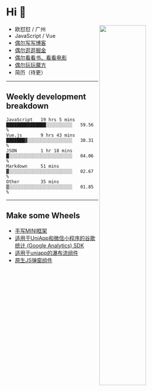 # Hi 👋

[<img align="right" width="50%" src="https://github-readme-stats.vercel.app/api?username=OUDUIDUI&theme=dark&show_icons=true">](https://metrics.lecoq.io/OUDUIDUI?template=classic&#41;)


-   欧怼怼 / 广州
-   JavaScript / Vue
-   [偶尔写写博客](OUDUIDUI.cn)
-   [偶尔逛逛掘金](https://juejin.cn/user/4309700183594366)
-   [偶尔看看书、看看电影](https://www.yuque.com/books/share/3ee1684b-8e19-4849-b5aa-13d1813ded6d)
-   [偶尔玩玩魔方](https://cubing.com/results/person/2014OUSH01)
-   简历（待更）

---

##  Weekly development breakdown

<!--START_SECTION:waka-->
```text
JavaScript   19 hrs 5 mins   ███████████████░░░░░░░░░░   59.56 % 
Vue.js       9 hrs 43 mins   ███████▓░░░░░░░░░░░░░░░░░   30.31 % 
JSON         1 hr 18 mins    █░░░░░░░░░░░░░░░░░░░░░░░░   04.06 % 
Markdown     51 mins         ▓░░░░░░░░░░░░░░░░░░░░░░░░   02.67 % 
Other        35 mins         ▒░░░░░░░░░░░░░░░░░░░░░░░░   01.85 % 
```
<!--END_SECTION:waka-->



---

##  Make some Wheels

- [手写MINI框架](https://github.com/OUDUIDUI/mini)
- [适用于UniApp和微信小程序的谷歌统计 (Google Analytics) SDK](https://github.com/OUDUIDUI/ga-tracker)
- [适用于uniapp的瀑布流组件](https://github.com/OUDUIDUI/uniapp_waterfalls_flow)
- [原生JS弹窗组件](https://github.com/OUDUIDUI/notice-kit)


